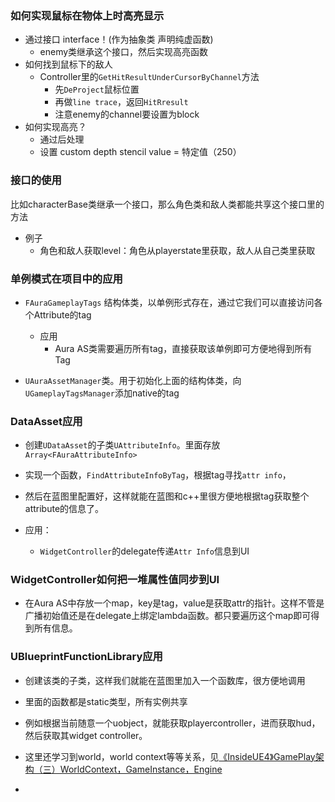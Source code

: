 ### 如何实现鼠标在物体上时高亮显示

- 通过接口 interface！(作为抽象类 声明纯虚函数)
  - enemy类继承这个接口，然后实现高亮函数
- 如何找到鼠标下的敌人
  - Controller里的`GetHitResultUnderCursorByChannel`方法
    - 先`DeProject`鼠标位置
    - 再做`line trace`，返回`HitRresult`
    - 注意enemy的channel要设置为block
- 如何实现高亮？
  - 通过后处理
  - 设置 custom depth stencil value = 特定值（250）

### 接口的使用

比如characterBase类继承一个接口，那么角色类和敌人类都能共享这个接口里的方法

- 例子
  - 角色和敌人获取level：角色从playerstate里获取，敌人从自己类里获取

### 单例模式在项目中的应用

- `FAuraGameplayTags` 结构体类，以单例形式存在，通过它我们可以直接访问各个Attribute的tag
  - 应用
    - Aura AS类需要遍历所有tag，直接获取该单例即可方便地得到所有Tag

- `UAuraAssetManager`类。用于初始化上面的结构体类，向`UGameplayTagsManager`添加native的tag

### DataAsset应用

- 创建`UDataAsset`的子类`UAttributeInfo`。里面存放`Array<FAuraAttributeInfo>`
- 实现一个函数，`FindAttributeInfoByTag`，根据tag寻找`attr info`，
- 然后在蓝图里配置好，这样就能在蓝图和c++里很方便地根据tag获取整个attribute的信息了。

- 应用：
  - `WidgetController`的delegate传递`Attr Info`信息到UI

### WidgetController如何把一堆属性值同步到UI

- 在Aura AS中存放一个map，key是tag，value是获取attr的指针。这样不管是广播初始值还是在delegate上绑定lambda函数。都只要遍历这个map即可得到所有信息。

### UBlueprintFunctionLibrary应用

- 创建该类的子类，这样我们就能在蓝图里加入一个函数库，很方便地调用

- 里面的函数都是static类型，所有实例共享
- 例如根据当前随意一个uobject，就能获取playercontroller，进而获取hud，然后获取其widget controller。
- 这里还学习到world，world context等等关系，见[《InsideUE4》GamePlay架构（三）WorldContext，GameInstance，Engine](https://zhuanlan.zhihu.com/p/23167068)
- 